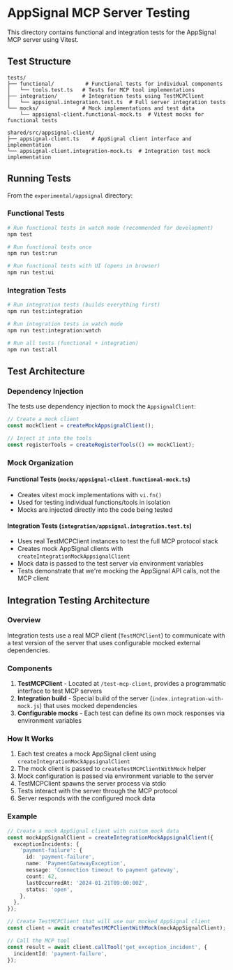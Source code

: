 # AppSignal MCP Server Testing

This directory contains functional and integration tests for the AppSignal MCP server using Vitest.

## Test Structure

```
tests/
├── functional/          # Functional tests for individual components
│   └── tools.test.ts   # Tests for MCP tool implementations
├── integration/        # Integration tests using TestMCPClient
│   └── appsignal.integration.test.ts  # Full server integration tests
└── mocks/              # Mock implementations and test data
    └── appsignal-client.functional-mock.ts  # Vitest mocks for functional tests

shared/src/appsignal-client/
├── appsignal-client.ts    # AppSignal client interface and implementation
└── appsignal-client.integration-mock.ts  # Integration test mock implementation
```

## Running Tests

From the `experimental/appsignal` directory:

### Functional Tests

```bash
# Run functional tests in watch mode (recommended for development)
npm test

# Run functional tests once
npm run test:run

# Run functional tests with UI (opens in browser)
npm run test:ui
```

### Integration Tests

```bash
# Run integration tests (builds everything first)
npm run test:integration

# Run integration tests in watch mode
npm run test:integration:watch

# Run all tests (functional + integration)
npm run test:all
```

## Test Architecture

### Dependency Injection

The tests use dependency injection to mock the `AppsignalClient`:

```typescript
// Create a mock client
const mockClient = createMockAppsignalClient();

// Inject it into the tools
const registerTools = createRegisterTools(() => mockClient);
```

### Mock Organization

#### Functional Tests (`mocks/appsignal-client.functional-mock.ts`)

- Creates vitest mock implementations with `vi.fn()`
- Used for testing individual functions/tools in isolation
- Mocks are injected directly into the code being tested

#### Integration Tests (`integration/appsignal.integration.test.ts`)

- Uses real TestMCPClient instances to test the full MCP protocol stack
- Creates mock AppSignal clients with `createIntegrationMockAppsignalClient`
- Mock data is passed to the test server via environment variables
- Tests demonstrate that we're mocking the AppSignal API calls, not the MCP client

## Integration Testing Architecture

### Overview

Integration tests use a real MCP client (`TestMCPClient`) to communicate with a test version of the server that uses configurable mocked external dependencies.

### Components

1. **TestMCPClient** - Located at `/test-mcp-client`, provides a programmatic interface to test MCP servers
2. **Integration build** - Special build of the server (`index.integration-with-mock.js`) that uses mocked dependencies
3. **Configurable mocks** - Each test can define its own mock responses via environment variables

### How It Works

1. Each test creates a mock AppSignal client using `createIntegrationMockAppsignalClient`
2. The mock client is passed to `createTestMCPClientWithMock` helper
3. Mock configuration is passed via environment variable to the server
4. TestMCPClient spawns the server process via stdio
5. Tests interact with the server through the MCP protocol
6. Server responds with the configured mock data

### Example

```typescript
// Create a mock AppSignal client with custom mock data
const mockAppSignalClient = createIntegrationMockAppsignalClient({
  exceptionIncidents: {
    'payment-failure': {
      id: 'payment-failure',
      name: 'PaymentGatewayException',
      message: 'Connection timeout to payment gateway',
      count: 42,
      lastOccurredAt: '2024-01-21T09:00:00Z',
      status: 'open',
    },
  },
});

// Create TestMCPClient that will use our mocked AppSignal client
const client = await createTestMCPClientWithMock(mockAppSignalClient);

// Call the MCP tool
const result = await client.callTool('get_exception_incident', {
  incidentId: 'payment-failure',
});
```
